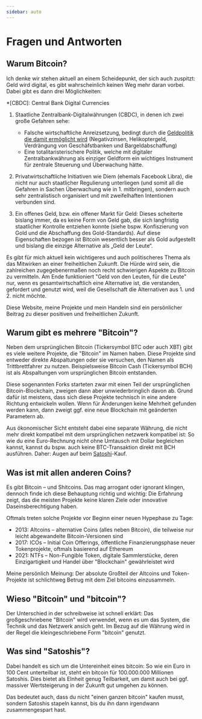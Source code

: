 ```yaml
---
sidebar: auto
---
```


# Fragen und Antworten

## Warum Bitcoin?

Ich denke wir stehen aktuell an einem Scheidepunkt, der sich auch zuspitzt:
Geld wird digital, es gibt wahrscheinlich keinen Weg mehr daran vorbei.
Dabei gibt es dann drei Möglichkeiten:

*[CBDC]: Central Bank Digital Currencies

1. Staatliche Zentralbank-Digitalwährungen (CBDC), in denen ich zwei große Gefahren sehe:
    - Falsche wirtschaftliche Anreizsetzung, bedingt durch die [Geldpolitik die damit ermöglicht wird](https://twitter.com/_d11n_/status/1311913535820230658) (Negativzinsen, Helikoptergeld, Verdrängung von Geschäfstbanken und Bargeldabschaffung)
    - Eine totalitaristerischere Politik, welche mit digitaler Zentralbankwährung als einziger Geldform ein wichtiges Instrument für zentrale Steuerung und Überwachung hätte.

2. Privatwirtschaftliche Initiativen wie Diem (ehemals Facebook Libra), die nicht nur auch staatlicher Regulierung unterliegen (und somit all die Gefahren in Sachen Überwachung  wie in 1. mitbringen), sondern auch sehr zentralistisch organisiert und mit zweifelhaften Intentionen verbunden sind.

3. Ein offenes Geld, bzw. ein offener Markt für Geld: Dieses scheiterte bislang immer, da es keine Form von Geld gab, die sich langfristig staatlicher Kontrolle entziehen konnte (siehe bspw. Konfiszierung von Gold und die Abschaffung des Gold-Standards).
Auf diese Eigenschaften bezogen ist Bitcoin wesentlich besser als Gold aufgestellt und bislang die einzige Alternative als „Geld der Leute“.

Es gibt für mich aktuell kein wichtigeres und auch politischeres Thema als das Mitwirken an einer freiheitlichen Zukunft.
Die Hürde wird sein, die zahlreichen zugegebenermaßen noch recht schwierigen Aspekte zu Bitcoin zu vermitteln.
Am Ende funktioniert "Geld von den Leuten, für die Leute" nur, wenn es gesamtwirtschaftlich eine Alternative ist, die verstanden, gefordert und genutzt wird, weil die Gesellschaft die Alternativen aus 1. und 2. nicht möchte.

Diese Website, meine Projekte und mein Handeln sind ein persönlicher Beitrag zu dieser positiven und freiheitlichen Zukunft.

## Warum gibt es mehrere "Bitcoin"?

Neben dem ursprünglichen Bitcoin (Tickersymbol BTC oder auch XBT) gibt es viele weitere Projekte, die "Bitcoin" im Namen haben.
Diese Projekte sind entweder direkte Abspaltungen oder sie versuchen, den Namen als Trittbrettfahrer zu nutzen.
Beispielsweise Bitcoin Cash (Tickersymbol BCH) ist als Abspaltungen vom ursprünglichen Bitcoin entstanden.

Diese sogenannten Forks starteten zwar mit einen Teil der ursprünglichen Bitcoin-Blockchain, zweigen dann aber unwiederbringlich davon ab.
Grund dafür ist meistens, dass sich diese Projekte technisch in eine andere Richtung entwickeln wollen.
Wenn für Änderungen keine Mehrheit gefunden werden kann, dann zweigt ggf. eine neue Blockchain mit geänderten Parametern ab.

Aus ökonomischer Sicht entsteht dabei eine separate Währung, die nicht mehr direkt kompatibel mit dem ursprünglichen netzwerk kompatibel ist:
So wie du eine Euro-Rechnung nicht ohne Umtausch mit Dollar begleichen kannst, kannst du bspw. auch keine BTC-Transaktion direkt mit BCH ausführen.
Daher: Augen auf beim [Satoshi](#was-sind-satoshis)-Kauf.

## Was ist mit allen anderen Coins?

Es gibt Bitcoin – und Shitcoins.
Das mag arrogant oder ignorant klingen, dennoch finde ich diese Behauptung richtig und wichtig:
Die Erfahrung zeigt, das die meisten Projekte keine klaren Ziele oder innovative Daseinsberechtigung haben.

Oftmals treten solche Projekte vor Beginn einer neuen Hypephase zu Tage:

- 2013: Altcoins – alternative Coins (alles neben Bitcoin), die teilweise nur leicht abgewandelte Bitcoin-Versionen sind
- 2017: ICOs – Initial Coin Offerings, öffentliche Finanzierungsphase neuer Tokenprojekte, oftmals basierend auf Ethereum
- 2021: NTFs – Non-Fungible Token, digitale Sammlerstücke, deren Einzigartigkeit und Handel über "Blockchain" gewährleistet wird

Meine persönlich Meinung: Der absolute Großteil der Altcoins und Token-Projekte ist schlichtweg Betrug mit dem Ziel bitcoins einzusammeln.

## Wieso "Bitcoin" und "bitcoin"?

Der Unterschied in der schreibweise ist schnell erklärt:
Das großgeschriebene "Bitcoin" wird verwendet, wenn es um das System, die Technik und das Netzwerk ansich geht.
Im Bezug auf die Währung wird in der Regel die kleingeschriebene Form "bitcoin" genutzt.

## Was sind "Satoshis"?

Dabei handelt es sich um die Untereinheit eines bitcoin:
So wie ein Euro in 100 Cent unterteilbar ist, steht ein bitcoin für 100.000.000 Millionen Satoshis.
Dies bietet als EInheit genug Teilbarkeit, um damit auch bei ggf. massiver Wertsteigerung in der Zukunft gut umgehen zu können.

Das bedeutet auch, dass du nicht "einen ganzen bitcoin" kaufen musst, sondern Satoshis stapeln kannst, bis du ihn dann irgendwann zusammengespart hast.
